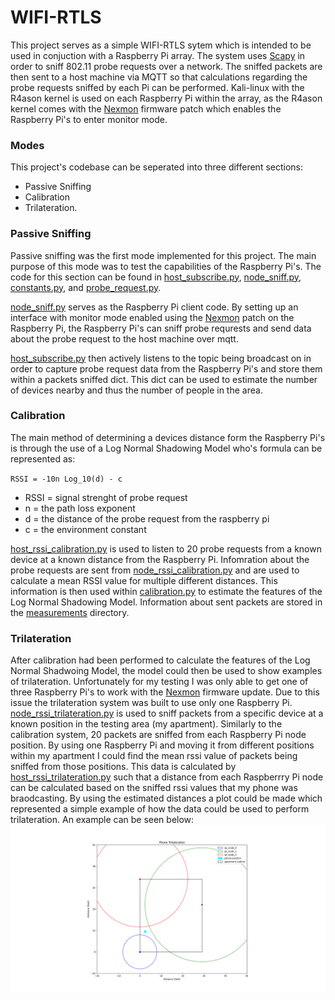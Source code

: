# WIFI-RTLS
This project serves as a simple WIFI-RTLS sytem which is intended to be used in conjuction with a Raspberry Pi array. The system uses [Scapy](https://scapy.net/) in order to sniff 802.11 probe requests over a network. The sniffed packets are then sent to a host machine via MQTT so that calculations regarding the probe requests sniffed by each Pi can be performed. Kali-linux with the R4ason kernel is used on each Raspberry Pi within the array, as the R4ason kernel comes with the [Nexmon](https://github.com/seemoo-lab/nexmon) firmware patch which enables the Raspberry Pi's to enter monitor mode.

### Modes
This project's codebase can be seperated into three different sections: 
- Passive Sniffing
- Calibration
- Trilateration.

### Passive Sniffing
Passive sniffing was the first mode implemented for this project. The main purpose of this mode was to test the capabilities of the Raspberry Pi's. The code for this section can be found in [host_subscribe.py](https://github.com/hjnauman/wifi-rtls/blob/main/host_subscribe.py), [node_sniff.py](https://github.com/hjnauman/wifi-rtls/blob/main/node_sniff.py), [constants.py](https://github.com/hjnauman/wifi-rtls/blob/main/constants.py), and [probe_request.py](https://github.com/hjnauman/wifi-rtls/blob/main/probe_request.py). 

[node_sniff.py](https://github.com/hjnauman/wifi-rtls/blob/main/node_sniff.py) serves as the Raspberry Pi client code. By setting up an interface with monitor mode enabled using the [Nexmon](https://github.com/seemoo-lab/nexmon) patch on the Raspberry Pi, the Raspberry Pi's can sniff probe requrests and send data about the probe request to the host machine over mqtt.

[host_subscribe.py](https://github.com/hjnauman/wifi-rtls/blob/main/host_subscribe.py) then actively listens to the topic being broadcast on in order to capture probe request data from the Raspberry Pi's and store them within a packets sniffed dict. This dict can be used to estimate the number of devices nearby and thus the number of people in the area. 

### Calibration
The main method of determining a devices distance form the Raspberry Pi's is through the use of a Log Normal Shadowing Model who's formula can be represented as:

`RSSI = -10n Log_10(d) - c`

- RSSI = signal strenght of probe request
- n = the path loss exponent
- d = the distance of the probe request from the raspberry pi
- c = the environment constant

[host_rssi_calibration.py](https://github.com/hjnauman/wifi-rtls/blob/main/calibration/host_rssi_calibration.py) is used to listen to 20 probe requests from a known device at a known distance from the Raspberry Pi. Infomration about the probe requests are sent from [node_rssi_calibration.py](https://github.com/hjnauman/wifi-rtls/blob/main/calibration/node_rssi_calibration.py) and are used to calculate a mean RSSI value for multiple different distances. This information is then used within [calibration.py](https://github.com/hjnauman/wifi-rtls/blob/main/calibration/calibration.py) to estimate the features of the Log Normal Shadowing Model. Information about sent packets are stored in the [measurements](https://github.com/hjnauman/wifi-rtls/tree/main/calibration/measurements) directory.

### Trilateration
After calibration had been performed to calculate the features of the Log Normal Shadwoing Model, the model could then be used to show examples of trilateration. Unfortunately for my testing I was only able to get one of three Raspberry Pi's to work with the [Nexmon](https://github.com/seemoo-lab/nexmon) firmware update. Due to this issue the trilateration system was built to use only one Raspberry Pi. [node_rssi_trilateration.py](https://github.com/hjnauman/wifi-rtls/blob/main/trilateration/node_rssi_trilateration.py) is used to sniff packets from a specific device at a known position in the testing area (my apartment). Similarly to the calibration system, 20 packets are sniffed from each Raspberry Pi node position. By using one Raspberry Pi and moving it from different positions within my apartment I could find the mean rssi value of packets being sniffed from those positions. This data is calculated by [host_rssi_trilateration.py](https://github.com/hjnauman/wifi-rtls/blob/main/trilateration/host_rssi_trilateration.py) such that a distance from each Raspberrry Pi node can be calculated based on the sniffed rssi values that my phone was braodcasting. By using the estimated distances a plot could be made which represented a simple example of how the data could be used to perform trilateration. An example can be seen below:
![Trilateration plot example](https://github.com/hjnauman/wifi-rtls/blob/main/figures/trilateration_plot_1.png)
